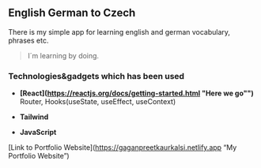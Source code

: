 
## English German to Czech

There is my simple app for learning english and german vocabulary, phrases etc.

>I´m learning by doing.

### Technologies&gadgets which has been used

 * **[React](https://reactjs.org/docs/getting-started.html "Here we go"")**
  Router, Hooks(useState, useEffect, useContext)

 * **Tailwind**

 * **JavaScript**
 
 [Link to Portfolio Website](https://gaganpreetkaurkalsi.netlify.app “My Portfolio Website”)